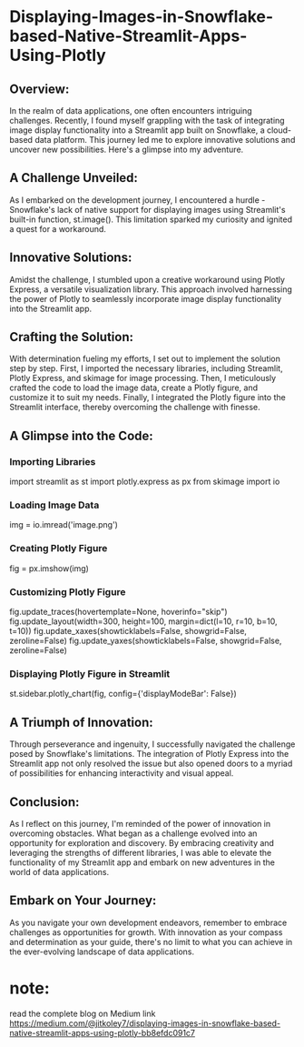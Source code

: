 # Displaying-Images-in-Snowflake-based-Native-Streamlit-Apps-Using-Plotly
##  Overview:
In the realm of data applications, one often encounters intriguing challenges. Recently, I found myself grappling with the task of integrating image display functionality into a Streamlit app built on Snowflake, a cloud-based data platform. This journey led me to explore innovative solutions and uncover new possibilities. Here's a glimpse into my adventure.

##  A Challenge Unveiled:
As I embarked on the development journey, I encountered a hurdle - Snowflake's lack of native support for displaying images using Streamlit's built-in function, st.image(). This limitation sparked my curiosity and ignited a quest for a workaround.

##  Innovative Solutions:
Amidst the challenge, I stumbled upon a creative workaround using Plotly Express, a versatile visualization library. This approach involved harnessing the power of Plotly to seamlessly incorporate image display functionality into the Streamlit app.

##  Crafting the Solution:
With determination fueling my efforts, I set out to implement the solution step by step. First, I imported the necessary libraries, including Streamlit, Plotly Express, and skimage for image processing. Then, I meticulously crafted the code to load the image data, create a Plotly figure, and customize it to suit my needs. Finally, I integrated the Plotly figure into the Streamlit interface, thereby overcoming the challenge with finesse.


## A Glimpse into the Code:

###  Importing Libraries
import streamlit as st
import plotly.express as px
from skimage import io

### Loading Image Data
img = io.imread('image.png')

###  Creating Plotly Figure
fig = px.imshow(img)

###  Customizing Plotly Figure
fig.update_traces(hovertemplate=None, hoverinfo="skip")
fig.update_layout(width=300, height=100, margin=dict(l=10, r=10, b=10, t=10))
fig.update_xaxes(showticklabels=False, showgrid=False, zeroline=False)
fig.update_yaxes(showticklabels=False, showgrid=False, zeroline=False)

###  Displaying Plotly Figure in Streamlit
st.sidebar.plotly_chart(fig, config={'displayModeBar': False})


##  A Triumph of Innovation:
Through perseverance and ingenuity, I successfully navigated the challenge posed by Snowflake's limitations. The integration of Plotly Express into the Streamlit app not only resolved the issue but also opened doors to a myriad of possibilities for enhancing interactivity and visual appeal.


##  Conclusion:
As I reflect on this journey, I'm reminded of the power of innovation in overcoming obstacles. What began as a challenge evolved into an opportunity for exploration and discovery. By embracing creativity and leveraging the strengths of different libraries, I was able to elevate the functionality of my Streamlit app and embark on new adventures in the world of data applications.

##  Embark on Your Journey:
As you navigate your own development endeavors, remember to embrace challenges as opportunities for growth. With innovation as your compass and determination as your guide, there's no limit to what you can achieve in the ever-evolving landscape of data applications.


#  note:
read the complete blog on Medium link https://medium.com/@jitkoley7/displaying-images-in-snowflake-based-native-streamlit-apps-using-plotly-bb8efdc091c7



